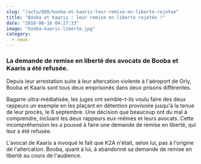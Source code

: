 ```yaml
--- 
slug: "/actu/888/booba-et-kaaris-leur-remise-en-liberte-rejetee"
title: "Booba et Kaaris : leur remise en liberté rejetée !"
date: "2018-08-16 04:27:33"
image: "booba-kaaris-liberte.jpg"
category:
  - news
---
```

<h3>La demande de remise en liberté des avocats de Booba et Kaaris a été refusée.</h3>

<p>Depuis leur arrestation suite à leur altercation violente à l'aéroport de Orly, Booba et Kaaris sont tous deux emprisonés dans deux prisons différentes.</p>

<p>Bagarre ultra-médiatisée, les juges ont semble-t-ils voulu faire des deux rappeurs un exemple en les plaçant en détention provisoire jusqu'à la tenue de leur procès, le 6 septembre. Une décision que beaucoup ont du mal à comprendre, incluant les deux rappeurs eux-mêmes et leurs avocats. Cette incompréhension les a poussé à faire une demande de remise en liberté, qui leur a été refusée.</p>

<p>L'avocat de Kaaris a invoqué le fait que K2A n'était, selon lui, pas à l'origine de l'altercation. Booba, quant à lui, à abandonné sa demande de remise en liberté au cours de l'audience.</p>

<p> </p>